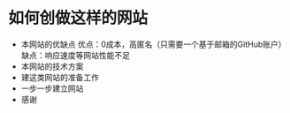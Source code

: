 # 如何创做这样的网站
* 本网站的优缺点
优点：0成本，高匿名（只需要一个基于邮箱的GitHub账户）
缺点：响应速度等网站性能不足
* 本网站的技术方案
* 建这类网站的准备工作
* 一步一步建立网站
* 感谢
